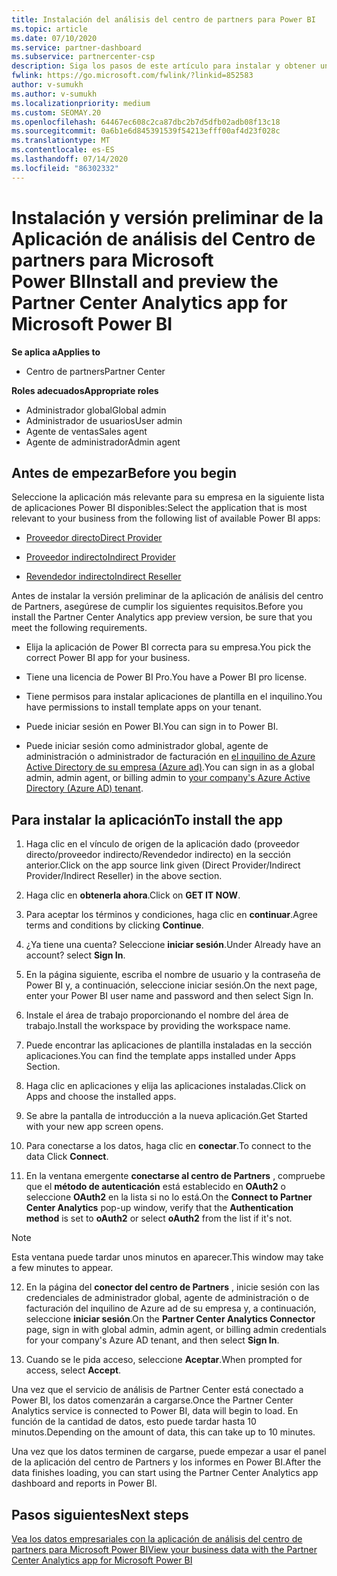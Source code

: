```yaml
---
title: Instalación del análisis del centro de partners para Power BI
ms.topic: article
ms.date: 07/10/2020
ms.service: partner-dashboard
ms.subservice: partnercenter-csp
description: Siga los pasos de este artículo para instalar y obtener una vista previa de la aplicación de análisis del centro de partners para Power BI (para asociados directos en CSP).
fwlink: https://go.microsoft.com/fwlink/?linkid=852583
author: v-sumukh
ms.author: v-sumukh
ms.localizationpriority: medium
ms.custom: SEOMAY.20
ms.openlocfilehash: 64467ec608c2ca87dbc2b7d5dfb02adb08f13c18
ms.sourcegitcommit: 0a6b1e6d845391539f54213efff00af4d23f028c
ms.translationtype: MT
ms.contentlocale: es-ES
ms.lasthandoff: 07/14/2020
ms.locfileid: "86302332"
---
```

# <a name="install-and-preview-the-partner-center-analytics-app-for-microsoft-power-bi"></a><span data-ttu-id="252ba-103">Instalación y versión preliminar de la Aplicación de análisis del Centro de partners para Microsoft Power BI</span><span class="sxs-lookup"><span data-stu-id="252ba-103">Install and preview the Partner Center Analytics app for Microsoft Power BI</span></span>

<span data-ttu-id="252ba-104">**Se aplica a**</span><span class="sxs-lookup"><span data-stu-id="252ba-104">**Applies to**</span></span>

- <span data-ttu-id="252ba-105">Centro de partners</span><span class="sxs-lookup"><span data-stu-id="252ba-105">Partner Center</span></span>

<span data-ttu-id="252ba-106">**Roles adecuados**</span><span class="sxs-lookup"><span data-stu-id="252ba-106">**Appropriate roles**</span></span>
-   <span data-ttu-id="252ba-107">Administrador global</span><span class="sxs-lookup"><span data-stu-id="252ba-107">Global admin</span></span>
-   <span data-ttu-id="252ba-108">Administrador de usuarios</span><span class="sxs-lookup"><span data-stu-id="252ba-108">User admin</span></span>
-   <span data-ttu-id="252ba-109">Agente de ventas</span><span class="sxs-lookup"><span data-stu-id="252ba-109">Sales agent</span></span>
-   <span data-ttu-id="252ba-110">Agente de administrador</span><span class="sxs-lookup"><span data-stu-id="252ba-110">Admin agent</span></span>

## <a name="before-you-begin"></a><span data-ttu-id="252ba-111">Antes de empezar</span><span class="sxs-lookup"><span data-stu-id="252ba-111">Before you begin</span></span>

<span data-ttu-id="252ba-112">Seleccione la aplicación más relevante para su empresa en la siguiente lista de aplicaciones Power BI disponibles:</span><span class="sxs-lookup"><span data-stu-id="252ba-112">Select the application that is most relevant to your business from the following list of available Power BI apps:</span></span>
- [<span data-ttu-id="252ba-113">Proveedor directo</span><span class="sxs-lookup"><span data-stu-id="252ba-113">Direct Provider</span></span>](https://appsource.microsoft.com/product/power-bi/partnercenteranalytics.direct_provider_partner_analytics)

- [<span data-ttu-id="252ba-114">Proveedor indirecto</span><span class="sxs-lookup"><span data-stu-id="252ba-114">Indirect Provider</span></span>](https://appsource.microsoft.com/product/power-bi/partnercenteranalytics.indirect_provider_partner_analytics)

- [<span data-ttu-id="252ba-115">Revendedor indirecto</span><span class="sxs-lookup"><span data-stu-id="252ba-115">Indirect Reseller</span></span>](https://appsource.microsoft.com/product/power-bi/partnercenteranalytics.indirect_reseller_partner_analytics)

<span data-ttu-id="252ba-116">Antes de instalar la versión preliminar de la aplicación de análisis del centro de Partners, asegúrese de cumplir los siguientes requisitos.</span><span class="sxs-lookup"><span data-stu-id="252ba-116">Before you install the Partner Center Analytics app preview version, be sure that you meet the following requirements.</span></span>

- <span data-ttu-id="252ba-117">Elija la aplicación de Power BI correcta para su empresa.</span><span class="sxs-lookup"><span data-stu-id="252ba-117">You pick the correct Power BI app for your business.</span></span>

- <span data-ttu-id="252ba-118">Tiene una licencia de Power BI Pro.</span><span class="sxs-lookup"><span data-stu-id="252ba-118">You have a Power BI pro license.</span></span>

- <span data-ttu-id="252ba-119">Tiene permisos para instalar aplicaciones de plantilla en el inquilino.</span><span class="sxs-lookup"><span data-stu-id="252ba-119">You have permissions to install template apps on your tenant.</span></span>

- <span data-ttu-id="252ba-120">Puede iniciar sesión en Power BI.</span><span class="sxs-lookup"><span data-stu-id="252ba-120">You can sign in to Power BI.</span></span>

- <span data-ttu-id="252ba-121">Puede iniciar sesión como administrador global, agente de administración o administrador de facturación en [el inquilino de Azure Active Directory de su empresa (Azure ad)](azure-active-directory-tenants-and-partner-center.md).</span><span class="sxs-lookup"><span data-stu-id="252ba-121">You can sign in as a global admin, admin agent, or billing admin to [your company's Azure Active Directory (Azure AD) tenant](azure-active-directory-tenants-and-partner-center.md).</span></span>

## <a name="to-install-the-app"></a><span data-ttu-id="252ba-122">Para instalar la aplicación</span><span class="sxs-lookup"><span data-stu-id="252ba-122">To install the app</span></span>

1. <span data-ttu-id="252ba-123">Haga clic en el vínculo de origen de la aplicación dado (proveedor directo/proveedor indirecto/Revendedor indirecto) en la sección anterior.</span><span class="sxs-lookup"><span data-stu-id="252ba-123">Click on the app source link given (Direct Provider/Indirect Provider/Indirect Reseller) in the above section.</span></span>

2. <span data-ttu-id="252ba-124">Haga clic en **obtenerla ahora**.</span><span class="sxs-lookup"><span data-stu-id="252ba-124">Click on **GET IT NOW**.</span></span> 

3. <span data-ttu-id="252ba-125">Para aceptar los términos y condiciones, haga clic en **continuar**.</span><span class="sxs-lookup"><span data-stu-id="252ba-125">Agree terms and conditions by clicking **Continue**.</span></span>

4. <span data-ttu-id="252ba-126">¿Ya tiene una cuenta? Seleccione **iniciar sesión**.</span><span class="sxs-lookup"><span data-stu-id="252ba-126">Under Already have an account? select **Sign In**.</span></span>

5. <span data-ttu-id="252ba-127">En la página siguiente, escriba el nombre de usuario y la contraseña de Power BI y, a continuación, seleccione iniciar sesión.</span><span class="sxs-lookup"><span data-stu-id="252ba-127">On the next page, enter your Power BI user name and password and then select Sign In.</span></span>

6. <span data-ttu-id="252ba-128">Instale el área de trabajo proporcionando el nombre del área de trabajo.</span><span class="sxs-lookup"><span data-stu-id="252ba-128">Install the workspace by providing the workspace name.</span></span>

7. <span data-ttu-id="252ba-129">Puede encontrar las aplicaciones de plantilla instaladas en la sección aplicaciones.</span><span class="sxs-lookup"><span data-stu-id="252ba-129">You can find the template apps installed under Apps Section.</span></span>

8. <span data-ttu-id="252ba-130">Haga clic en aplicaciones y elija las aplicaciones instaladas.</span><span class="sxs-lookup"><span data-stu-id="252ba-130">Click on Apps and choose the installed apps.</span></span>

9. <span data-ttu-id="252ba-131">Se abre la pantalla de introducción a la nueva aplicación.</span><span class="sxs-lookup"><span data-stu-id="252ba-131">Get Started with your new app screen opens.</span></span>

10. <span data-ttu-id="252ba-132">Para conectarse a los datos, haga clic en **conectar**.</span><span class="sxs-lookup"><span data-stu-id="252ba-132">To connect to the data Click **Connect**.</span></span>

11. <span data-ttu-id="252ba-133">En la ventana emergente **conectarse al centro de Partners** , compruebe que el **método de autenticación** está establecido en **OAuth2** o seleccione **OAuth2** en la lista si no lo está.</span><span class="sxs-lookup"><span data-stu-id="252ba-133">On the **Connect to Partner Center Analytics** pop-up window, verify that the **Authentication method** is set to **oAuth2** or select **oAuth2** from the list if it's not.</span></span> 

> [!NOTE]  
>  <span data-ttu-id="252ba-134">Esta ventana puede tardar unos minutos en aparecer.</span><span class="sxs-lookup"><span data-stu-id="252ba-134">This window may take a few minutes to appear.</span></span>

12. <span data-ttu-id="252ba-135">En la página del **conector del centro de Partners** , inicie sesión con las credenciales de administrador global, agente de administración o de facturación del inquilino de Azure ad de su empresa y, a continuación, seleccione **iniciar sesión**.</span><span class="sxs-lookup"><span data-stu-id="252ba-135">On the **Partner Center Analytics Connector** page, sign in with global admin, admin agent, or billing admin credentials for your company's Azure AD tenant, and then select **Sign In**.</span></span>
 
13. <span data-ttu-id="252ba-136">Cuando se le pida acceso, seleccione **Aceptar**.</span><span class="sxs-lookup"><span data-stu-id="252ba-136">When prompted for access, select **Accept**.</span></span> 

<span data-ttu-id="252ba-137">Una vez que el servicio de análisis de Partner Center está conectado a Power BI, los datos comenzarán a cargarse.</span><span class="sxs-lookup"><span data-stu-id="252ba-137">Once the Partner Center Analytics service is connected to Power BI, data will begin to load.</span></span> <span data-ttu-id="252ba-138">En función de la cantidad de datos, esto puede tardar hasta 10 minutos.</span><span class="sxs-lookup"><span data-stu-id="252ba-138">Depending on the amount of data, this can take up to 10 minutes.</span></span> 

<span data-ttu-id="252ba-139">Una vez que los datos terminen de cargarse, puede empezar a usar el panel de la aplicación del centro de Partners y los informes en Power BI.</span><span class="sxs-lookup"><span data-stu-id="252ba-139">After the data finishes loading, you can start using the Partner Center Analytics app dashboard and reports in Power BI.</span></span>

## <a name="next-steps"></a><span data-ttu-id="252ba-140">Pasos siguientes</span><span class="sxs-lookup"><span data-stu-id="252ba-140">Next steps</span></span>

[<span data-ttu-id="252ba-141">Vea los datos empresariales con la aplicación de análisis del centro de partners para Microsoft Power BI</span><span class="sxs-lookup"><span data-stu-id="252ba-141">View your business data with the Partner Center Analytics app for Microsoft Power BI</span></span>](power-bi-app-for-direct-partners-use.md)
